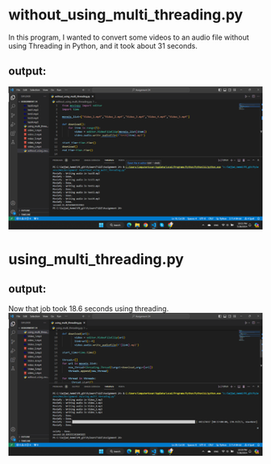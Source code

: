 # without_using_multi_threading.py
In this program, I wanted to convert some videos to an audio file without using Threading in Python, and it took about 31 seconds.
## output:
![](https://github.com/Moein-Moatali-2006/Pylearn7/blob/main/GUI/Assignment%2024/result/test.png)


# using_multi_threading.py
## output:
Now that job took 18.6 seconds using threading.
![](https://github.com/Moein-Moatali-2006/Pylearn7/blob/main/GUI/Assignment%2024/result/use_thread.png)